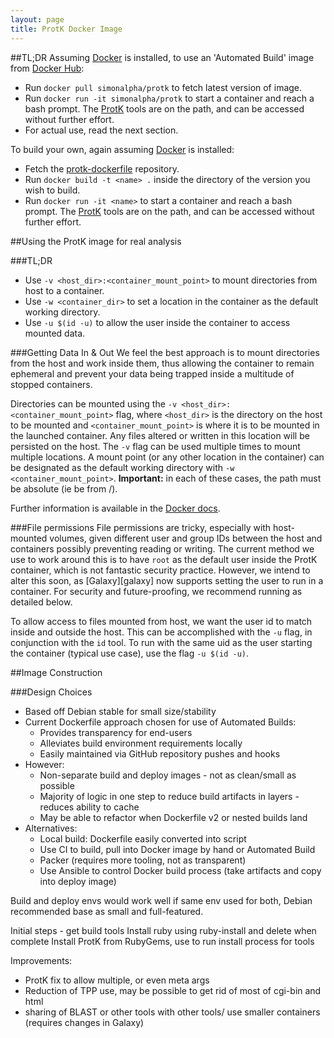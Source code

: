 ```yaml
---
layout: page
title: ProtK Docker Image
---
```


##TL;DR
Assuming [Docker][docker] is installed, to use an 'Automated Build' image from [Docker Hub][docker-hub]:

- Run `docker pull simonalpha/protk` to fetch latest version of image.
- Run `docker run -it simonalpha/protk` to start a container and reach a bash prompt. The [ProtK][protk] tools are on the path, and can be accessed without further effort.
- For actual use, read the next section.

To build your own, again assuming [Docker][docker] is installed:

- Fetch the [protk-dockerfile][protk-dockerfile] repository.
- Run `docker build -t <name> .` inside the directory of the version you wish to build.
- Run `docker run -it <name>` to start a container and reach a bash prompt. The [ProtK][protk] tools are on the path, and can be accessed without further effort.

##Using the ProtK image for real analysis

###TL;DR

- Use `-v <host_dir>:<container_mount_point>` to mount directories from host to a container.
- Use `-w <container_dir>` to set a location in the container as the default working directory.
- Use `-u $(id -u)` to allow the user inside the container to access mounted data.

###Getting Data In & Out
We feel the best approach is to mount directories from the host and work inside them, thus allowing the container to remain ephemeral and prevent your data being trapped inside a multitude of stopped containers.

Directories can be mounted using the `-v <host_dir>:<container_mount_point>` flag, where `<host_dir>` is the directory on the host to be mounted and `<container_mount_point>` is where it is to be mounted in the launched container. Any files altered or written in this location will be persisted on the host. The `-v` flag can be used multiple times to mount multiple locations.
A mount point (or any other location in the container) can be designated as the default working directory with `-w <container_mount_point>`. **Important:** in each of these cases, the path must be absolute (ie be from /).

Further information is available in the [Docker docs](https://docs.docker.com/userguide/dockervolumes/).

###File permissions
File permissions are tricky, especially with host-mounted volumes, given different user and group IDs between the host and containers possibly preventing reading or writing. The current method we use to work around this is to have `root` as the default user inside the ProtK container, which is not fantastic security practice. However, we intend to alter this soon, as [Galaxy][galaxy] now supports setting the user to run in a container. For security and future-proofing, we recommend running as detailed below.

To allow access to files mounted from host, we want the user id to match inside and outside the host. This can be accomplished with the `-u` flag, in conjunction with the `id` tool. To run with the same uid as the user starting the container (typical use case), use the flag `-u $(id -u)`.



##Image Construction

###Design Choices
- Based off Debian stable for small size/stability
- Current Dockerfile approach chosen for use of Automated Builds:
  - Provides transparency for end-users
  - Alleviates build environment requirements locally
  - Easily maintained via GitHub repository pushes and hooks
- However:
  - Non-separate build and deploy images - not as clean/small as possible
  - Majority of logic in one step to reduce build artifacts in layers - reduces ability to cache
  - May be able to refactor when Dockerfile v2 or nested builds land
- Alternatives:
  - Local build: Dockerfile easily converted into script
  - Use CI to build, pull into Docker image by hand or Automated Build
  - Packer (requires more tooling, not as transparent)
  - Use Ansible to control Docker build process (take artifacts and copy into deploy image)

Build and deploy envs would work well if same env used for both, Debian recommended base as small and full-featured.

Initial steps - get build tools
Install ruby using ruby-install and delete when complete
Install ProtK from RubyGems, use to run install process for tools

Improvements:

- ProtK fix to allow multiple, or even meta args
- Reduction of TPP use, may be possible to get rid of most of cgi-bin and html
- sharing of BLAST or other tools with other tools/ use smaller containers (requires changes in Galaxy)

[docker]: http://www.docker.com/
[docker-hub]: https://registry.hub.docker.com/
[protk]: https://github.com/iracooke/protk
[protk-dockerfile]: https://github.com/iracooke/protk-dockerfile
